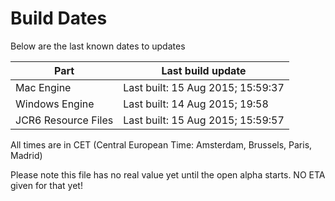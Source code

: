 # Build Dates

Below are the last known dates to updates

Part | Last build update
-----|-----
Mac Engine | Last built: 15 Aug 2015; 15:59:37
Windows Engine | Last built: 14 Aug 2015; 19:58
JCR6 Resource Files | Last built: 15 Aug 2015; 15:59:57
All times are in CET (Central European Time: Amsterdam, Brussels, Paris, Madrid)


Please note this file has no real value yet until the open alpha starts. NO ETA given for that yet!
